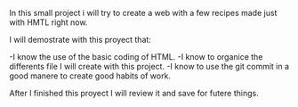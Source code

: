 In this small project i will try to create a web with a few recipes made just with HMTL right now.

I will demostrate with this proyect that:

  -I know the use of the basic coding of HTML.
  -I know to organice the differents file I will create with this project.
  -I know to use the git commit in a good manere to create good habits of work.

After I finished this proyect I will review it and save for futere things.
